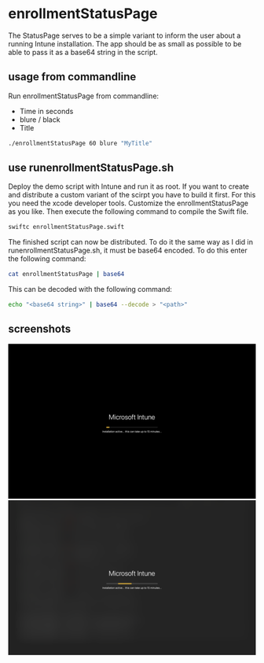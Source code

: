# enrollmentStatusPage

The StatusPage serves to be a simple variant to inform the user about a running Intune installation.
The app should be as small as possible to be able to pass it as a base64 string in the script.

## usage from commandline

Run enrollmentStatusPage from commandline:

- Time in seconds
- blure / black
- Title

```bash
./enrollmentStatusPage 60 blure "MyTitle"
```

## use runenrollmentStatusPage.sh

Deploy the demo script with Intune and run it as root.
If you want to create and distribute a custom variant of the scirpt you have to build it first. For this you need the xcode developer tools.
Customize the enrollmentStatusPage as you like. Then execute the following command to compile the Swift file.

```bash
swiftc enrollmentStatusPage.swift
```

The finished script can now be distributed.
To do it the same way as I did in runenrollmentStatusPage.sh, it must be base64 encoded. To do this enter the following command:

```bash
cat enrollmentStatusPage | base64 
```

This can be decoded with the following command:

```bash
echo "<base64 string>" | base64 --decode > "<path>"
```

## screenshots
![Screenshot 1](ScreenShot1.png?raw=true "Title")
![screenshot 2](ScreenShot2.png?raw=true "Title")
